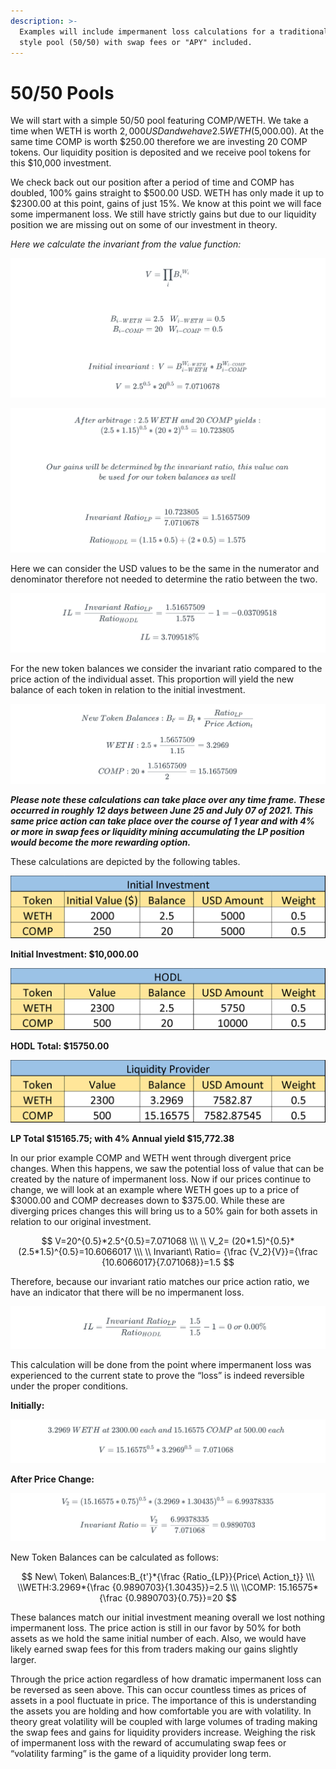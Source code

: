 ```yaml
---
description: >-
  Examples will include impermanent loss calculations for a traditional AMM
  style pool (50/50) with swap fees or "APY" included.
---
```


# 50/50 Pools

We will start with a simple 50/50 pool featuring COMP/WETH. We take a time when WETH is worth $2,000 USD and we have 2.5 WETH ($5,000.00). At the same time COMP is worth $250.00 therefore we are investing 20 COMP tokens. Our liquidity position is deposited and we receive pool tokens for this $10,000 investment.

We check back out our position after a period of time and COMP has doubled, 100% gains straight to $500.00 USD. WETH has only made it up to $2300.00 at this point, gains of just 15%. We know at this point we will face some impermanent loss. We still have strictly gains but due to our liquidity position we are missing out on some of our investment in theory.

_Here we calculate the invariant from the value function:_

![](<../../.gitbook/assets/Screen Shot 2022-04-01 at 8.17.13 PM.png>)

![](<../../.gitbook/assets/Screen Shot 2022-04-01 at 8.16.16 PM.png>)

Here we can consider the USD values to be the same in the numerator and denominator therefore not needed to determine the ratio between the two.

![](<../../.gitbook/assets/Screen Shot 2022-04-01 at 8.17.57 PM.png>)

For the new token balances we consider the invariant ratio compared to the price action of the individual asset. This proportion will yield the new balance of each token in relation to the initial investment.

![](<../../.gitbook/assets/Screen Shot 2022-04-01 at 8.18.20 PM.png>)

_**Please note these calculations can take place over any time frame. These occurred in roughly 12 days between June 25 and July 07 of 2021. This same price action can take place over the course of 1 year and with 4% or more in swap fees or liquidity mining accumulating the LP position would become the more rewarding option.**_

These calculations are depicted by the following tables.

![](<../../.gitbook/assets/0 (1)>)

**Initial Investment: $10,000.00**

![](<../../.gitbook/assets/1 (6)>)

**HODL Total: $15750.00**

![](<../../.gitbook/assets/2 (2)>)

**LP Total $15165.75; with 4% Annual yield $15,772.38**

In our prior example COMP and WETH went through divergent price changes. When this happens, we saw the potential loss of value that can be created by the nature of impermanent loss. Now if our prices continue to change, we will look at an example where WETH goes up to a price of $3000.00 and COMP decreases down to $375.00. While these are diverging prices changes this will bring us to a 50% gain for both assets in relation to our original investment.

$$
V=20^{0.5}*2.5^{0.5}=7.071068 \\\ \\ V_2= (20*1.5)^{0.5}*(2.5*1.5)^{0.5}=10.6066017 \\\ \\ Invariant\ Ratio= {\frac {V_2}{V}}={\frac {10.6066017}{7.071068}}=1.5
$$

Therefore, because our invariant ratio matches our price action ratio, we have an indicator that there will be no impermanent loss.

![](<../../.gitbook/assets/Screen Shot 2022-04-01 at 8.20.07 PM.png>)

This calculation will be done from the point where impermanent loss was experienced to the current state to prove the “loss” is indeed reversible under the proper conditions.

**Initially:**

![](<../../.gitbook/assets/Screen Shot 2022-04-01 at 8.20.34 PM.png>)

**After Price Change:**

![](<../../.gitbook/assets/Screen Shot 2022-04-01 at 8.20.58 PM.png>)

New Token Balances can be calculated as follows:

$$
New\ Token\ Balances:B_{t'}*{\frac {Ratio_{LP}}{Price\ Action_t}} \\\ \\WETH:3.2969*{\frac {0.9890703}{1.30435}}=2.5 \\\ \\COMP: 15.16575*{\frac {0.9890703}{0.75}}=20
$$

These balances match our initial investment meaning overall we lost nothing impermanent loss. The price action is still in our favor by 50% for both assets as we hold the same initial number of each. Also, we would have likely earned swap fees for this from traders making our gains slightly larger.

Through the price action regardless of how dramatic impermanent loss can be reversed as seen above. This can occur countless times as prices of assets in a pool fluctuate in price. The importance of this is understanding the assets you are holding and how comfortable you are with volatility. In theory great volatility will be coupled with large volumes of trading making the swap fees and gains for liquidity providers increase. Weighing the risk of impermanent loss with the reward of accumulating swap fees or “volatility farming” is the game of a liquidity provider long term.
